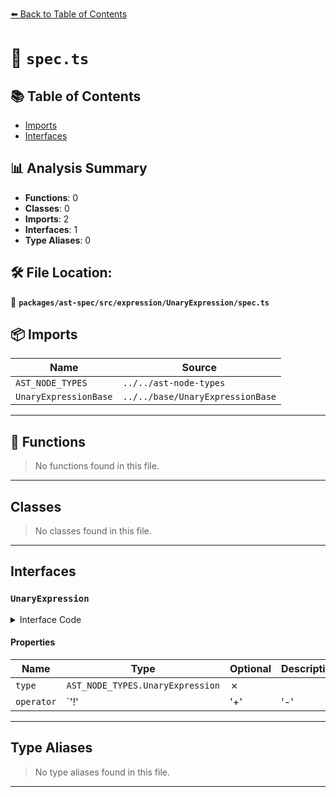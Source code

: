 [⬅️ Back to Table of Contents](../../../../../index.md)

# 📄 `spec.ts`

## 📚 Table of Contents

- [Imports](#imports)
- [Interfaces](#interfaces)

## 📊 Analysis Summary

- **Functions**: 0
- **Classes**: 0
- **Imports**: 2
- **Interfaces**: 1
- **Type Aliases**: 0

## 🛠️ File Location:
📂 **`packages/ast-spec/src/expression/UnaryExpression/spec.ts`**

## 📦 Imports

| Name | Source |
|------|--------|
| `AST_NODE_TYPES` | `../../ast-node-types` |
| `UnaryExpressionBase` | `../../base/UnaryExpressionBase` |


---

## 🔧 Functions

> No functions found in this file.


---

## Classes

> No classes found in this file.


---

## Interfaces

### `UnaryExpression`

<details><summary>Interface Code</summary>

```ts
export interface UnaryExpression extends UnaryExpressionBase {
  type: AST_NODE_TYPES.UnaryExpression;
  operator: '!' | '+' | '-' | 'delete' | 'typeof' | 'void' | '~';
}
```
</details>

#### Properties

| Name | Type | Optional | Description |
|------|------|----------|-------------|
| `type` | `AST_NODE_TYPES.UnaryExpression` | ✗ |  |
| `operator` | `'!' | '+' | '-' | 'delete' | 'typeof' | 'void' | '~'` | ✗ |  |


---

## Type Aliases

> No type aliases found in this file.


---
